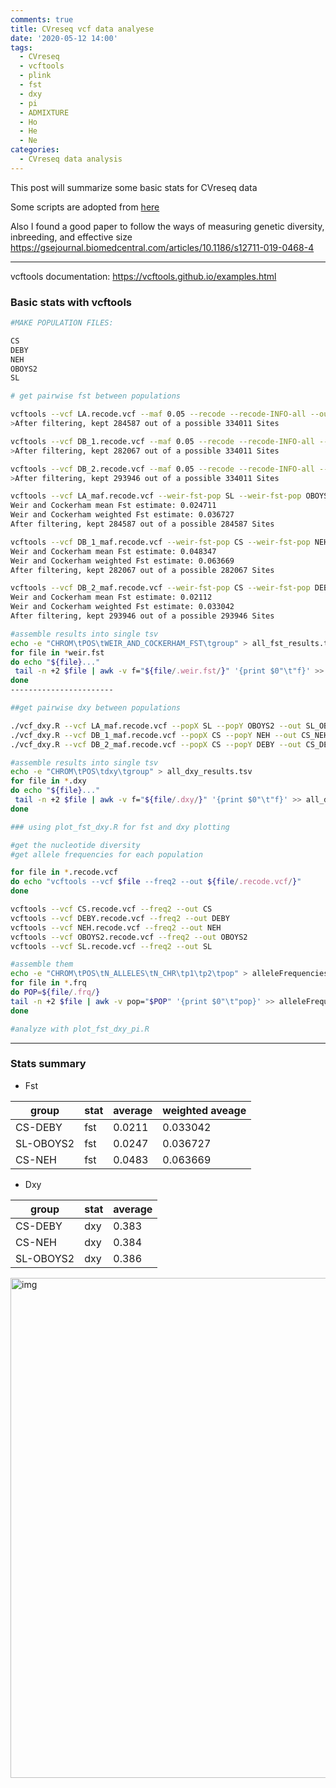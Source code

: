 ```yaml
---
comments: true
title: CVreseq vcf data analyese
date: '2020-05-12 14:00'
tags:
  - CVreseq
  - vcftools
  - plink
  - fst
  - dxy
  - pi
  - ADMIXTURE
  - Ho
  - He
  - Ne
categories:
  - CVreseq data analysis
---
```


This post will summarize some basic stats for CVreseq data

Some scripts are adopted from [here](https://github.com/grovesdixon/caveRAD/blob/master/cave_RAD_processing_walkthrough.txt)

Also I found a good paper to follow the ways of measuring genetic diversity, inbreeding, and effective size 
https://gsejournal.biomedcentral.com/articles/10.1186/s12711-019-0468-4

--- 

vcftools documentation: https://vcftools.github.io/examples.html

### Basic stats with vcftools

```sh
#MAKE POPULATION FILES: 

CS   
DEBY   
NEH   
OBOYS2   
SL   

# get pairwise fst between populations

vcftools --vcf LA.recode.vcf --maf 0.05 --recode --recode-INFO-all --out LA_maf
>After filtering, kept 284587 out of a possible 334011 Sites

vcftools --vcf DB_1.recode.vcf --maf 0.05 --recode --recode-INFO-all --out DB_1_maf
>After filtering, kept 282067 out of a possible 334011 Sites

vcftools --vcf DB_2.recode.vcf --maf 0.05 --recode --recode-INFO-all --out DB_2_maf
>After filtering, kept 293946 out of a possible 334011 Sites

vcftools --vcf LA_maf.recode.vcf --weir-fst-pop SL --weir-fst-pop OBOYS2 --out SL_OBOYS2
Weir and Cockerham mean Fst estimate: 0.024711
Weir and Cockerham weighted Fst estimate: 0.036727
After filtering, kept 284587 out of a possible 284587 Sites

vcftools --vcf DB_1_maf.recode.vcf --weir-fst-pop CS --weir-fst-pop NEH --out CS_NEH
Weir and Cockerham mean Fst estimate: 0.048347
Weir and Cockerham weighted Fst estimate: 0.063669
After filtering, kept 282067 out of a possible 282067 Sites

vcftools --vcf DB_2_maf.recode.vcf --weir-fst-pop CS --weir-fst-pop DEBY --out CS_DEBY
Weir and Cockerham mean Fst estimate: 0.02112
Weir and Cockerham weighted Fst estimate: 0.033042
After filtering, kept 293946 out of a possible 293946 Sites

#assemble results into single tsv
echo -e "CHROM\tPOS\tWEIR_AND_COCKERHAM_FST\tgroup" > all_fst_results.tsv
for file in *weir.fst
do echo "${file}..."
 tail -n +2 $file | awk -v f="${file/.weir.fst/}" '{print $0"\t"f}' >> all_fst_results.tsv
done
-----------------------

##get pairwise dxy between populations

./vcf_dxy.R --vcf LA_maf.recode.vcf --popX SL --popY OBOYS2 --out SL_OBOYS2.dxy
./vcf_dxy.R --vcf DB_1_maf.recode.vcf --popX CS --popY NEH --out CS_NEH.dxy
./vcf_dxy.R --vcf DB_2_maf.recode.vcf --popX CS --popY DEBY --out CS_DEBY.dxy

#assemble results into single tsv
echo -e "CHROM\tPOS\tdxy\tgroup" > all_dxy_results.tsv
for file in *.dxy
do echo "${file}..."
 tail -n +2 $file | awk -v f="${file/.dxy/}" '{print $0"\t"f}' >> all_dxy_results.tsv
done

### using plot_fst_dxy.R for fst and dxy plotting

#get the nucleotide diversity
#get allele frequencies for each population

for file in *.recode.vcf
do echo "vcftools --vcf $file --freq2 --out ${file/.recode.vcf/}"
done

vcftools --vcf CS.recode.vcf --freq2 --out CS
vcftools --vcf DEBY.recode.vcf --freq2 --out DEBY
vcftools --vcf NEH.recode.vcf --freq2 --out NEH
vcftools --vcf OBOYS2.recode.vcf --freq2 --out OBOYS2
vcftools --vcf SL.recode.vcf --freq2 --out SL

#assemble them
echo -e "CHROM\tPOS\tN_ALLELES\tN_CHR\tp1\tp2\tpop" > alleleFrequencies.tsv
for file in *.frq
do POP=${file/.frq/}
tail -n +2 $file | awk -v pop="$POP" '{print $0"\t"pop}' >> alleleFrequencies.tsv
done

#analyze with plot_fst_dxy_pi.R
```
---

### Stats summary

- Fst
    
 | group   |  stat   | average | weighted aveage |
 |---------|---------|---------|-----------------|        
 | CS-DEBY |   fst   | 0.0211  | 0.033042        |
 |SL-OBOYS2|   fst   | 0.0247  | 0.036727        |  
 | CS-NEH  |   fst   | 0.0483  | 0.063669        |  
 
- Dxy

 | group   |  stat   | average | 
 |---------|---------|---------|          
 | CS-DEBY |   dxy   | 0.383   |   
 | CS-NEH  |   dxy   | 0.384   |   
 |SL-OBOYS2|   dxy   | 0.386   |  

<img src="https://hzz0024.github.io/images/CVreseq/fst_dxy.jpeg" alt="img" width="800"/>



 
```